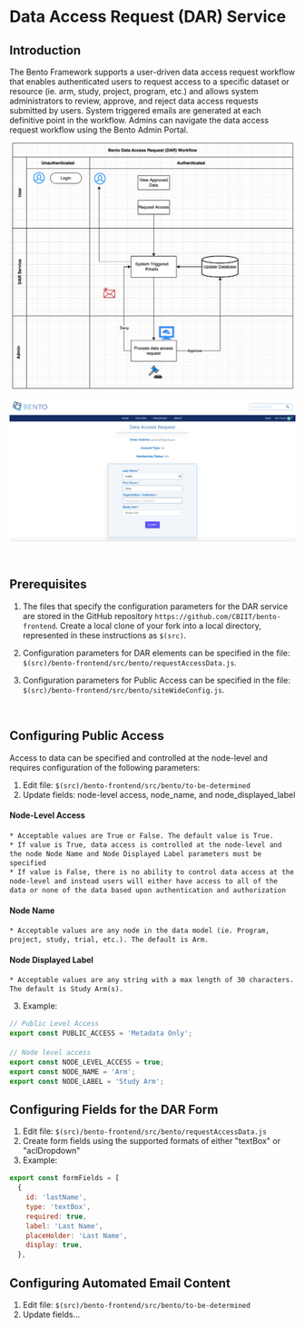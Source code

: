 # Data Access Request (DAR) Service

## Introduction
The Bento Framework supports a user-driven data access request workflow that enables authenticated users to request access to a specific dataset or resource (ie. arm, study, project, program, etc.) and allows system administrators to review, approve, and reject data access requests submitted by users. System triggered emails are generated at each definitive point in the workflow. Admins can navigate the data access request workflow using the Bento Admin Portal. 

![Data Access Request (DAR) Workflow](../assets/dar-workflow.png)

![Data Access Request (DAR) Example page](../assets/dar-example-page.png)

<p>&nbsp;</p>


## Prerequisites
1. The files that specify the configuration parameters for the DAR service are stored in the GitHub repository `https://github.com/CBIIT/bento-frontend`. Create a local clone of your fork into a local directory, represented in these instructions as `$(src)`.

2. Configuration parameters for DAR elements can be specified in the file: `$(src)/bento-frontend/src/bento/requestAccessData.js`.

3. Configuration parameters for Public Access can be specified in the file: `$(src)/bento-frontend/src/bento/siteWideConfig.js`.

<p>&nbsp;</p>     

## Configuring Public Access
Access to data can be specified and controlled at the node-level and requires configuration of the following parameters:
1. Edit file: `$(src)/bento-frontend/src/bento/to-be-determined`
2. Update fields: node-level access, node_name, and node_displayed_label
#### Node-Level Access
    * Acceptable values are True or False. The default value is True.
    * If value is True, data access is controlled at the node-level and the node Node Name and Node Displayed Label parameters must be specified
    * If value is False, there is no ability to control data access at the node-level and instead users will either have access to all of the data or none of the data based upon authentication and authorization
#### Node Name
    * Acceptable values are any node in the data model (ie. Program, project, study, trial, etc.). The default is Arm.
#### Node Displayed Label
    * Acceptable values are any string with a max length of 30 characters. The default is Study Arm(s).

3. Example:
```javascript
// Public Level Access
export const PUBLIC_ACCESS = 'Metadata Only';

// Node level access
export const NODE_LEVEL_ACCESS = true;
export const NODE_NAME = 'Arm';
export const NODE_LABEL = 'Study Arm';
```

## Configuring Fields for the DAR Form

1. Edit file: `$(src)/bento-frontend/src/bento/requestAccessData.js`
2. Create form fields using the supported formats of either "textBox" or "aclDropdown"
3. Example:
```javascript
export const formFields = [
  {
    id: 'lastName',
    type: 'textBox',
    required: true,
    label: 'Last Name',
    placeHolder: 'Last Name',
    display: true,
  },
  ```

## Configuring Automated Email Content

1. Edit file: `$(src)/bento-frontend/src/bento/to-be-determined`
2. Update fields...

